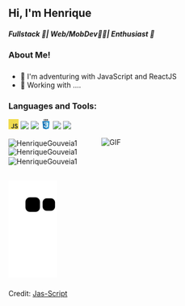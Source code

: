 ## Hi, I'm Henrique

##### Fullstack 🔋| Web/MobDev🏿🤳| Enthusiast 👾

### About Me!

##### 
* 🤖 I'm adventuring with JavaScript and ReactJS
* 🚀 Working with ....
##### 


### Languages and Tools:

<code><img height="20" src="https://raw.githubusercontent.com/github/explore/80688e429a7d4ef2fca1e82350fe8e3517d3494d/topics/javascript/javascript.png"></code>
<code><img height="20" src="https://upload.wikimedia.org/wikipedia/commons/thumb/a/a7/React-icon.svg/1280px-React-icon.svg.png"></code>
<code><img height="20" src="https://image.flaticon.com/icons/png/512/919/919827.png"></code>
<code><img height="20" src="https://raw.githubusercontent.com/github/explore/6c6508f34230f0ac0d49e847a326429eefbfc030/topics/css/css.png"></code>
<code><img height="20" src="http://s.glbimg.com/jo/g1/f/original/2011/08/22/22-java-300.jpg"></code>
<code><img height="20" src="https://gilsonpaulo.com.br/media/nodew.jpg"></code>


<img align="right" alt="GIF" width="320" height="900"  src="https://i.pinimg.com/originals/d8/aa/53/d8aa532214d5b380b9984f3c00ebbd81.png">

<img align="center" width=500 src="https://github-readme-stats.vercel.app/api/top-langs/?username=HenriqueGouveia1&count_private=true&theme=radical" alt="HenriqueGouveia1" >

<img src="https://github-readme-stats.vercel.app/api?username=HenriqueGouveia1&show_icons=true&hide_border=true&count_private=true&theme=shades-of-purple&icon_color=fad000" alt="HenriqueGouveia1">
<img align="center" src="https://github-readme-streak-stats.herokuapp.com/?user=HenriqueGouveia1&count_private=true&theme=radical" alt="HenriqueGouveia1">

![Snake animation](https://github.com/rafaballerini/rafaballerini/blob/output/github-contribution-grid-snake.svg)
----
Credit: [Jas-Script](https://github.com/Jas-Script)
